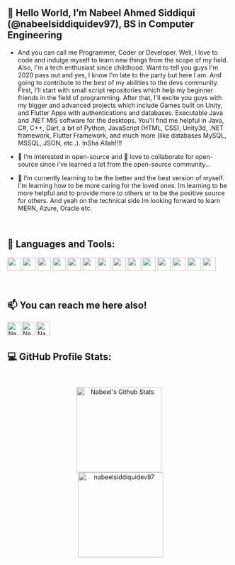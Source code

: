 ## 👋 Hello World, I’m Nabeel Ahmed Siddiqui (@nabeelsiddiquidev97), BS in Computer Engineering
 
- And you can call me Programmer, Coder or Developer. Well, I love to code and indulge myself to learn new things from the scope of my field. Also, I'm a tech enthusiast since childhood. Want to tell you guys I'm 2020 pass out and yes, I know I'm late to the party but here I am. And going to contribute to the best of my abilities to the devs community. First, I'll start with small script repositories which help my beginner friends in the field of programming. After that, I'll excite you guys with my bigger and advanced projects which include Games built on Unity, and Flutter Apps with authentications and databases. Executable Java and .NET MIS software for the desktops. You'll find me helpful in Java, C#, C++, Dart, a bit of Python, JavaScript (HTML, CSS), Unity3d, .NET framework, Flutter Framework, and much more (like databases MySQL, MSSQL, JSON, etc..). InSha Allah!!!!

- 👀 I’m interested in open-source and 💞️ love to collaborate for open-source since i've learned a lot from the open-source community...

- 🌱 I’m currently learning to be the better and the best version of myself. I'm learning how to be more caring for the loved ones. Im learning to be more helpful and to provide more to others or to be the positive source for others. And yeah on the technical side Im looking forward to learn MERN, Azure, Oracle etc.
<br>



## :wrench: Languages and Tools:  

<code><img height="30" src="https://img.shields.io/badge/Java-ED8B00?style=for-the-badge&logo=java&logoColor=white"></code>
<code><img height="30" src="https://img.shields.io/badge/C%23-239120?style=for-the-badge&logo=c-sharp&logoColor=white"></code>
<code><img height="30" src="https://img.shields.io/badge/C%2B%2B-00599C?style=for-the-badge&logo=c%2B%2B&logoColor=white"></code>
<code><img height="30" src="https://img.shields.io/badge/Dart-0175C2?style=for-the-badge&logo=dart&logoColor=white"></code>
<code><img height="30" src="https://img.shields.io/badge/JavaScript-F7DF1E?style=for-the-badge&logo=javascript&logoColor=black"></code>
<code><img height="30" src="https://img.shields.io/badge/Python-14354C?style=for-the-badge&logo=python&logoColor=white"></code>
<code><img height="30" src="https://img.shields.io/badge/Unity-100000?style=for-the-badge&logo=unity&logoColor=white"></code>
<code><img height="30" src="https://img.shields.io/badge/.NET-5C2D91?style=for-the-badge&logo=.net&logoColor=white"></code>
<code><img height="30" src="https://img.shields.io/badge/Flutter-02569B?style=for-the-badge&logo=flutter&logoColor=white"></code>
<code><img height="30" src="https://img.shields.io/badge/MySQL-005C84?style=for-the-badge&logo=mysql&logoColor=white"></code>
<code><img height="30" src="https://img.shields.io/badge/SQLite-07405E?style=for-the-badge&logo=sqlite&logoColor=white"></code>
<code><img height="30" src="https://img.shields.io/badge/Figma-F24E1E?style=for-the-badge&logo=figma&logoColor=white"></code>
<code><img height="30" src="https://img.shields.io/badge/CSS3-1572B6?style=for-the-badge&logo=css3&logoColor=white"></code>
<code><img height="30" src="https://img.shields.io/badge/HTML5-E34F26?style=for-the-badge&logo=html5&logoColor=white"></code>


<br>

## 📫 You can reach me here also!
<a href="https://instagram.com/nabeelahmed.siddiqui.97">
  <img align="left" alt="Nabeel's Instagram" width="30px" src="https://raw.githubusercontent.com/hussainweb/hussainweb/main/icons/instagram.png" />
</a>
<a href="https://twitter.com/NabeelAhmedSi19">
  <img align="left" alt="Nabeel | Twitter" width="30px" src="https://github.com/nabeelsiddiquidev97/hussainweb/blob/main/icons/twitter.png" />
</a>
<a href="https://www.linkedin.com/in/nabeel-ahmed-siddiqui/">
  <img align="left" alt="Nabeel's LinkedIN" width="30px" src="https://github.com/nabeelsiddiquidev97/hussainweb/blob/main/icons/linkedin.png" />
</a>

<br>
<br>


## 💻 GitHub Profile Stats:

  <br/>
  <p align="center">
	<a href="https://github.com/nabeelsiddiquidev97?tab=repositories"><img alt="Nabeel's Github Stats" src="https://github-readme-stats.vercel.app/api?username=nabeelsiddiquidev97&include_all_commits=true&show_icons=true&count_private=true&theme=algolia" height="192px"/></a>
<br/>
  &nbsp;
	  <img src="https://github-readme-stats.vercel.app/api/top-langs?username=nabeelsiddiquidev97&langs_count=10&include_all_commits=true&show_icons=true&locale=en&layout=compact&theme=algolia" alt="nabeelsiddiquidev97" height="192px"/>
  <br/>
  </p>


<!---
nabeelsiddiquidev97/nabeelsiddiquidev97 is a ✨ special ✨ repository because its `README.md` (this file) appears on your GitHub profile.
You can click the Preview link to take a look at your changes.
--->
